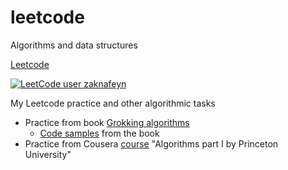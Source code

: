 # leetcode
Algorithms and data structures
 
[Leetcode](https://leetcode.com/u/zaknafeyn/) 

[![LeetCode user zaknafeyn](https://img.shields.io/badge/dynamic/json?style=plastic&labelColor=black&color=%23ffa116&label=Solved&query=solvedOverTotal&url=https%3A%2F%2Fleetcode-badge.vercel.app%2Fapi%2Fusers%2Fzaknafeyn&logo=leetcode&logoColor=yellow)](https://leetcode.com/zaknafeyn/)

My Leetcode practice and other algorithmic tasks

- Practice from book [Grokking algorithms](https://www.manning.com/books/grokking-algorithms)
  - [Code samples](https://github.com/egonSchiele/grokking_algorithms) from the book
- Practice from Cousera [course](https://www.coursera.org/learn/algorithms-part1) "Algorithms part I by Princeton University"
